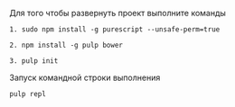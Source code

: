 Для того чтобы развернуть проект выполните команды
```
1. sudo npm install -g purescript --unsafe-perm=true

2. npm install -g pulp bower

3. pulp init
```

Запуск командной строки выполнения
```
pulp repl
```
